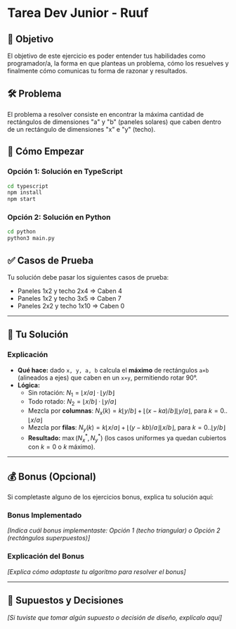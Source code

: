 # Tarea Dev Junior - Ruuf

## 🎯 Objetivo

El objetivo de este ejercicio es poder entender tus habilidades como programador/a, la forma en que planteas un problema, cómo los resuelves y finalmente cómo comunicas tu forma de razonar y resultados.

## 🛠️ Problema

El problema a resolver consiste en encontrar la máxima cantidad de rectángulos de dimensiones "a" y "b" (paneles solares) que caben dentro de un rectángulo de dimensiones "x" e "y" (techo).

## 🚀 Cómo Empezar

### Opción 1: Solución en TypeScript
```bash
cd typescript
npm install
npm start
```

### Opción 2: Solución en Python
```bash
cd python
python3 main.py
```

## ✅ Casos de Prueba

Tu solución debe pasar los siguientes casos de prueba:
- Paneles 1x2 y techo 2x4 ⇒ Caben 4
- Paneles 1x2 y techo 3x5 ⇒ Caben 7
- Paneles 2x2 y techo 1x10 ⇒ Caben 0

---

## 📝 Tu Solución

### Explicación

- **Qué hace:** dado `x, y, a, b` calcula el **máximo** de rectángulos `a×b` (alineados a ejes) que caben en un `x×y`, permitiendo rotar 90°.
- **Lógica:**  
  - Sin rotación: $N_1=\lfloor x/a\rfloor\cdot\lfloor y/b\rfloor$
  - Todo rotado: $N_2=\lfloor x/b\rfloor\cdot\lfloor y/a\rfloor$
  - Mezcla por **columnas**: $N_x(k)=k\lfloor y/b\rfloor+\lfloor(x-ka)/b\rfloor\lfloor y/a\rfloor$, para $k=0.. \lfloor x/a\rfloor$
  - Mezcla por **filas**: $N_y(k)=k\lfloor x/a\rfloor+\lfloor(y-kb)/a\rfloor\lfloor x/b\rfloor$, para $k=0.. \lfloor y/b\rfloor$
  - **Resultado:** $\max (N_x^*, N_y^*)$ (los casos uniformes ya quedan cubiertos con $k=0$ o $k$ máximo).

---

## 💰 Bonus (Opcional)

Si completaste alguno de los ejercicios bonus, explica tu solución aquí:

### Bonus Implementado
*[Indica cuál bonus implementaste: Opción 1 (techo triangular) o Opción 2 (rectángulos superpuestos)]*




### Explicación del Bonus
*[Explica cómo adaptaste tu algoritmo para resolver el bonus]*




---

## 🤔 Supuestos y Decisiones

*[Si tuviste que tomar algún supuesto o decisión de diseño, explícalo aquí]*

